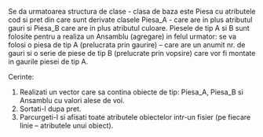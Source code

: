 Se da urmatoarea structura de clase - clasa de baza este Piesa cu atributele cod si pret din care sunt derivate clasele Piesa_A  - care are in plus atributul gauri si Piesa_B care are in plus atributul culoare. 
Piesele de tip A si B sunt folosite pentru a realiza un Ansamblu (agregare) in felul urmator: se va folosi o piesa de tip A (prelucrata prin gaurire) – care are un anumit nr. de gauri si o serie de piese de tip B (prelucrate prin vopsire)  care vor fi montate in gaurile piesei de tip A.

Cerinte:
1. Realizati un vector care sa contina obiecte de tip:  Piesa_A, Piesa_B si Ansamblu cu valori alese de voi.
2. Sortati-l dupa pret.
3. Parcurgeti-l si afisati toate atributele obiectelor intr-un fisier (pe fiecare linie – atributele unui obiect). 

